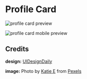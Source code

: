 # Profile Card

![profile card preview](https://user-images.githubusercontent.com/67356291/128641651-90bc2d1b-e12f-41ab-a4d1-129664069183.png)

![profile card mobile preview](https://user-images.githubusercontent.com/67356291/128754917-7f6e5e1b-7ced-48fa-92db-112dc8d2ab1b.png)

## Credits

**design:** [UIDesignDaily](https://www.uidesigndaily.com/posts/figma-profile-card-ui-ux-day-1414)

**image:** Photo by [Katie E](https://www.pexels.com/@katie?utm_content=attributionCopyText&utm_medium=referral&utm_source=pexels) from [Pexels](https://www.pexels.com/photo/woman-in-white-and-black-striped-shirt-wearing-black-sunglasses-3671083/?utm_content=attributionCopyText&utm_medium=referral&utm_source=pexels)
